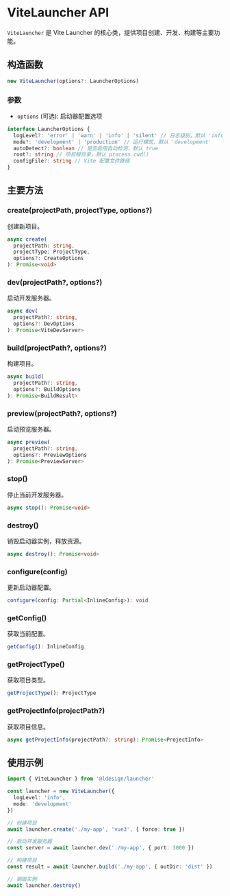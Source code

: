 # ViteLauncher API

`ViteLauncher` 是 Vite Launcher 的核心类，提供项目创建、开发、构建等主要功能。

## 构造函数

```typescript
new ViteLauncher(options?: LauncherOptions)
```

### 参数

- `options` (可选): 启动器配置选项

```typescript
interface LauncherOptions {
  logLevel?: 'error' | 'warn' | 'info' | 'silent' // 日志级别，默认 'info'
  mode?: 'development' | 'production' // 运行模式，默认 'development'
  autoDetect?: boolean // 是否启用自动检测，默认 true
  root?: string // 项目根目录，默认 process.cwd()
  configFile?: string // Vite 配置文件路径
}
```

## 主要方法

### create(projectPath, projectType, options?)

创建新项目。

```typescript
async create(
  projectPath: string,
  projectType: ProjectType,
  options?: CreateOptions
): Promise<void>
```

### dev(projectPath?, options?)

启动开发服务器。

```typescript
async dev(
  projectPath?: string,
  options?: DevOptions
): Promise<ViteDevServer>
```

### build(projectPath?, options?)

构建项目。

```typescript
async build(
  projectPath?: string,
  options?: BuildOptions
): Promise<BuildResult>
```

### preview(projectPath?, options?)

启动预览服务器。

```typescript
async preview(
  projectPath?: string,
  options?: PreviewOptions
): Promise<PreviewServer>
```

### stop()

停止当前开发服务器。

```typescript
async stop(): Promise<void>
```

### destroy()

销毁启动器实例，释放资源。

```typescript
async destroy(): Promise<void>
```

### configure(config)

更新启动器配置。

```typescript
configure(config: Partial<InlineConfig>): void
```

### getConfig()

获取当前配置。

```typescript
getConfig(): InlineConfig
```

### getProjectType()

获取项目类型。

```typescript
getProjectType(): ProjectType
```

### getProjectInfo(projectPath?)

获取项目信息。

```typescript
async getProjectInfo(projectPath?: string): Promise<ProjectInfo>
```

## 使用示例

```typescript
import { ViteLauncher } from '@ldesign/launcher'

const launcher = new ViteLauncher({
  logLevel: 'info',
  mode: 'development'
})

// 创建项目
await launcher.create('./my-app', 'vue3', { force: true })

// 启动开发服务器
const server = await launcher.dev('./my-app', { port: 3000 })

// 构建项目
const result = await launcher.build('./my-app', { outDir: 'dist' })

// 销毁实例
await launcher.destroy()
```
